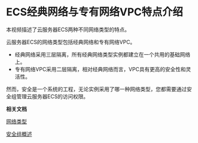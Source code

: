 # ECS经典网络与专有网络VPC特点介绍

本视频描述了云服务器ECS两种不同网络类型的特点。

云服务器ECS的网络类型包括经典网络和专有网络VPC。

-   经典网络采用三层隔离，所有经典网络类型实例都建立在一个共用的基础网络上。
-   专有网络VPC采用二层隔离，相对经典网络而言，VPC具有更高的安全性和灵活性。

然而，安全是一个系统的工程，无论实例采用了哪一种网络类型，您都需要通过安全组管理云服务器ECS的访问权限。



**相关文档**  


[网络类型](https://help.aliyun.com/document_detail/61651.htm)

[安全组概述](https://help.aliyun.com/document_detail/25387.htm)

